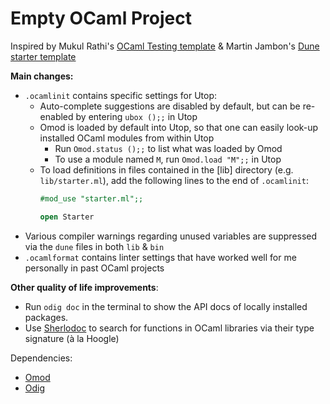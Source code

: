 # Empty OCaml Project

Inspired by Mukul Rathi's [OCaml Testing template](https://github.com/mukul-rathi/ocaml-testing-template/tree/master) & Martin Jambon's [Dune starter template](https://github.com/mjambon/dune-starter/tree/master)

**Main changes:**
- `.ocamlinit` contains specific settings for Utop: 
  - Auto-complete suggestions are disabled by default, but can be re-enabled 
    by entering `ubox ();;` in Utop
  - Omod is loaded by default into Utop, so that one can easily look-up 
    installed OCaml modules from within Utop
    - Run `Omod.status ();;` to list what was loaded by Omod
    - To use a module named `M`, run `Omod.load "M";;` in Utop
  - To load definitions in files contained in the [lib] directory 
    (e.g. `lib/starter.ml`), add the following lines to the end of `.ocamlinit`:
    ```ocaml
    #mod_use "starter.ml";;

    open Starter
    ```
- Various compiler warnings regarding unused variables are suppressed
  via the `dune` files in both `lib` & `bin`
- `.ocamlformat` contains linter settings that have worked well for me personally
  in past OCaml projects

**Other quality of life improvements**:
- Run `odig doc` in the terminal to show the API docs of locally installed packages.
- Use [Sherlodoc](https://doc.sherlocode.com/) to search for functions in OCaml 
  libraries via their type signature (à la Hoogle)

Dependencies:
- [Omod](https://github.com/dbuenzli/omod)
- [Odig](https://github.com/b0-system/odig)
